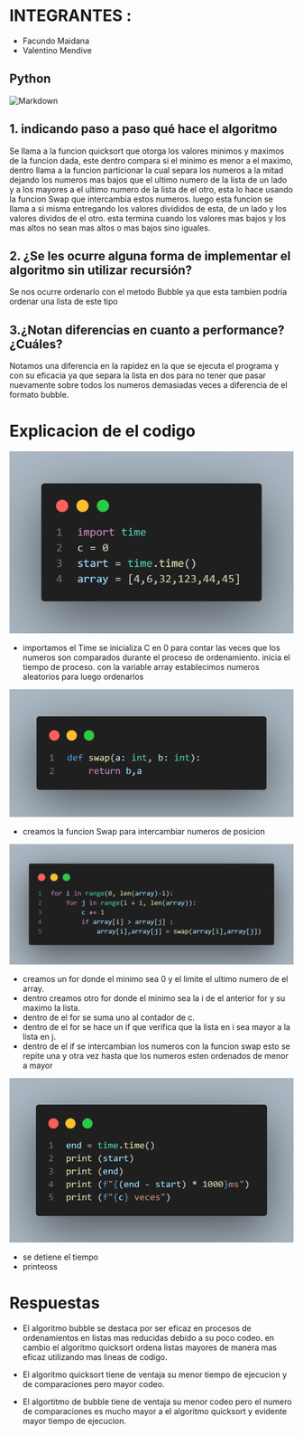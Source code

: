 # INTEGRANTES :
- Facundo Maidana
- Valentino Mendive

## Python
![Markdown](https://upload.wikimedia.org/wikipedia/commons/thumb/c/c3/Python-logo-notext.svg/100px-Python-logo-notext.svg.png)

## 1.  indicando paso a paso qué hace el algoritmo

Se llama a la funcion quicksort que otorga los valores minimos y maximos de la funcion dada, este dentro compara si el minimo es menor a el maximo, dentro llama a la funcion particionar la cual separa los numeros a la mitad dejando los numeros mas bajos que el ultimo numero de la lista de un lado y a los mayores a el ultimo numero de la lista de el otro, esta lo hace usando la funcion Swap que intercambia estos numeros. luego esta funcion se llama a si misma entregando los valores divididos de esta, de un lado y los valores dividos de el otro.
esta termina cuando los valores mas bajos y los mas altos no sean mas altos o mas bajos sino iguales.

## 2. ¿Se les ocurre alguna forma de implementar el algoritmo sin utilizar recursión?

Se nos ocurre ordenarlo con el metodo Bubble ya que esta tambien podria ordenar una lista de este tipo


## 3.¿Notan diferencias en cuanto a performance? ¿Cuáles?

Notamos una diferencia en la rapidez en la que se ejecuta el programa y con su eficacia ya que separa la lista en dos para no tener que pasar nuevamente sobre todos los numeros demasiadas veces a diferencia de el formato bubble.

# Explicacion de el codigo

![imagen](./imagenes/code.png)
- importamos el Time
 se inicializa C en 0 para contar las veces que los numeros son comparados durante el proceso de ordenamiento.
 inicia el tiempo de proceso.
 con la variable array establecimos numeros aleatorios para luego ordenarlos

![imagen1](./imagenes/code%20swap.png)
- creamos la funcion Swap para intercambiar numeros de posicion

![imagen2](./imagenes/code%20bubble.png)
- creamos un for donde el minimo sea 0 y el limite el ultimo numero de el array.
- dentro creamos otro for donde el minimo sea la i de el anterior for y su maximo la lista.
- dentro de el for se suma uno al contador de c.
- dentro de el for se hace un if que verifica que la lista en i sea mayor a la lista en j.
- dentro de el if se intercambian los numeros con la funcion swap
 esto se repite una y otra vez hasta que los numeros esten ordenados de menor a mayor

![imagen3](./imagenes/code%20final.png)
- se detiene el tiempo 
- printeoss

# Respuestas
- El algoritmo bubble se destaca por ser eficaz en procesos de ordenamientos en listas mas reducidas debido a su poco codeo. en cambio el algoritmo quicksort ordena listas mayores de manera mas eficaz utilizando mas lineas de codigo.

- El algoritmo quicksort tiene de ventaja su menor tiempo de ejecucion y de comparaciones pero mayor codeo.

- El algortitmo de bubble tiene de ventaja su menor codeo pero el numero de comparaciones es mucho mayor a el algoritmo quicksort y evidente mayor tiempo de ejecucion. 
